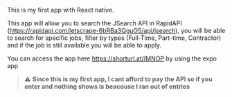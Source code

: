 This is my first app with React native.

This app will allow you to search the JSearch API in RapidAPI (https://rapidapi.com/letscrape-6bRBa3QguO5/api/jsearch), you will be able to search for specific jobs, filter by types (Full-Time, Part-time, Contractor) and if the job is still available you will be able to apply.

You can access the app here https://shorturl.at/IMNOP by using the expo app


> :warning: **Since this is my first app, I cant afford to pay the API so if you enter and nothing shows is beacouse I ran out of entries**
